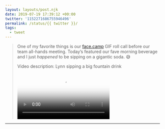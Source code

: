 ```yaml
---
layout: layouts/post.njk
date: 2019-07-19 17:39:12 +00:00
twitter: '1152271686755946496'
permalink: /status/{{ twitter }}/
tags: 
  - tweet
---
```


> One of my favorite things is our [face.camp](http://face.camp) GIF roll call before our team all-hands meeting. Today’s featured our fave morning beverage and I just *happened* to be sipping on a gigantic soda. 😅 
> 
> <p class="sr-only">Video description: Lynn sipping a big fountain drink</p>
> 
> <video controls loop preload="metadata" poster="/img/D_2wxjuUIAA5JTh.jpg"><source src="/img/1152271686755946496-D_2wxjuUIAA5JTh.mp4">Your browser does not support the video tag.</video>

---
